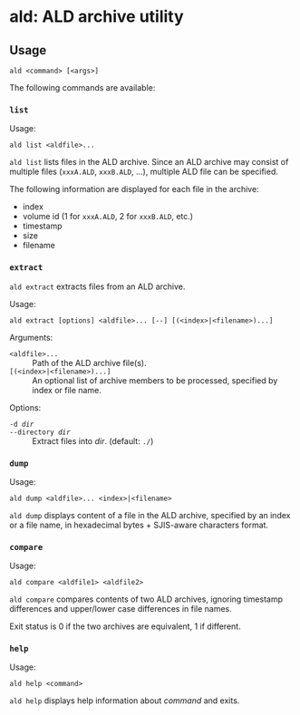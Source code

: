 # ald: ALD archive utility
## Usage
```
ald <command> [<args>]
```
The following commands are available:

### `list`
Usage:
```
ald list <aldfile>...
```
`ald list` lists files in the ALD archive. Since an ALD archive may consist of multiple files (`xxxA.ALD`, `xxxB.ALD`, ...), multiple ALD file can be specified.

The following information are displayed for each file in the archive:
- index
- volume id (1 for `xxxA.ALD`, 2 for `xxxB.ALD`, etc.)
- timestamp
- size
- filename

### `extract`
`ald extract` extracts files from an ALD archive.

Usage:
```
ald extract [options] <aldfile>... [--] [(<index>|<filename>)...]
```
Arguments:
<dl>
  <dt><code>&lt;aldfile&gt;...</code>
  <dd>Path of the ALD archive file(s).</dd>

  <dt><code>[(&lt;index&gt;|&lt;filename&gt;)...]</code>
  <dd>An optional list of archive members to be processed, specified by index or file name.</dd>
</dl>

Options:
<dl>
  <dt><code>-d <var>dir</var></code>
  <br/><code>--directory <var>dir</var></code></dt>
  <dd>Extract files into <var>dir</var>. (default: <code>./</code>)</dd>
</dl>

### `dump`
Usage:
```
ald dump <aldfile>... <index>|<filename>
```
`ald dump` displays content of a file in the ALD archive, specified by an index or a file name, in hexadecimal bytes + SJIS-aware characters format.

### `compare`
Usage:
```
ald compare <aldfile1> <aldfile2>
```
`ald compare` compares contents of two ALD archives, ignoring timestamp differences and upper/lower case differences in file names.

Exit status is 0 if the two archives are equivalent, 1 if different.

### `help`
Usage:
```
ald help <command>
```
`ald help` displays help information about *command* and exits.
